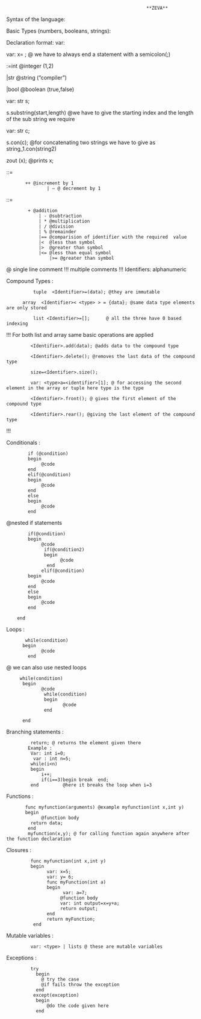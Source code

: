         				                                **ZEVA**

Syntax of the language:

Basic Types (numbers, booleans, strings):    

Declaration format: var: <type> 

var: <type>  x= <data>; @ we have to always end a statement with a semicolon(;)

<type> :=int @integer (1,2)

|str @string (“compiler”)

|bool @boolean (true,false)

var: str s;

s.substring(start,length)  @we have to give the starting index and the length of the sub string we require

var: str c;

s.con(c); @for concatenating two strings we have to give as string_1.con(string2)

zout (x);	 @prints x;

<unary-operator> ::= 

		   ++ @increment by 1
                   | — @ decrement by 1

<binary-operator> ::= 	
			
   			+ @addition
		        | - @subtraction	  
		        | * @multiplication
		        | / @division
		        | % @remainder
		        |== @comparision of identifier with the required  value
		        |<  @less than symbol
		        |>  @greater than symbol
		        |<= @less than equal symbol
	                |>= @greater than symbol

@ single line comment 
!!! multiple comments !!!
Identifiers: alphanumeric
             
Compound Types :

              tuple  <Identifier>=(data); @they are immutable
		
  	      array  <Identifier>< <type> > = {data}; @same data type elements are only stored
	 
              list <Identifier>=[];      @ all the three have 0 based indexing
!!!
             For both list and array same basic operations are applied
	     
             <Identifier>.add(data); @adds data to the compound type
	     
             <Identifier>.delete(); @removes the last data of the compound type
	     
             size=<Identifier>.size();
	     
             var: <type>a=<identifier>[1]; @ for accessing the second element in the array or tuple here type is the type
	     
             <Identifier>.front(); @ gives the first element of the compound type
	     
             <Identifier>.rear(); @giving the last element of the compound type
	     
!!!
          
Conditionals :

            if (@condition)
            begin
                 @code
            end
            elif(@condition)
            begin
                 @code
            end
            else
            begin
                 @code
            end
	    
@nested if statements

            if(@condition) 
            begin
                 @code 
                  if(@condition2)
                  begin
                        @code
                   end
                 elif(@condition)
            begin
                 @code
            end
            else
            begin
                 @code
            end

        end

Loops : 

           while(condition)
          begin
                 @code
            end
	    
  @ we can also use nested loops
  
         while(condition)
          begin
                 @code
                  while(condition)
                  begin
                         @code
                  end

          end
	  
Branching statements : 

             return; @ returns the element given there
            Example : 
             Var: int i=0;
              var : int n=5;
             while(i<n)
             begin
                 i++;
                 if(i==3)begin break  end; 
             end         @here it breaks the loop when i=3
	     
Functions : 

           func myfunction(arguments) @example myfunction(int x,int y)
           begin
                 @function body
             return data;
            end
            myfunction(x,y); @ for calling function again anywhere after the function declaration


Closures : 

             func myfunction(int x,int y)
             begin 
                   var: x=5;
                   var: y= 6;
                   func myFunction(int a)
                   begin
                         var: a=7;
                        @function body
                        var: int output=x=y+a;
                        return output;
                   end
                   return myFunction;
              end
	      
Mutable variables : 

             var: <type> | lists @ these are mutable variables
	     
Exceptions : 

             try
               begin
                 @ try the case 
                 @if fails throw the exception
               end
              except(exception)
               begin
                   @do the code given here
               end
             


